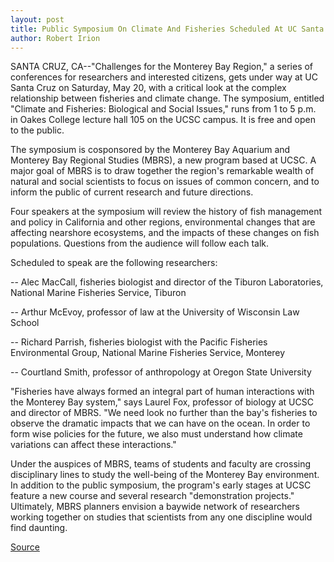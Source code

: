 ```yaml
---
layout: post
title: Public Symposium On Climate And Fisheries Scheduled At UC Santa Cruz
author: Robert Irion
---
```


SANTA CRUZ, CA--"Challenges for the Monterey Bay Region," a series  of conferences for researchers and interested citizens, gets under  way at UC Santa Cruz on Saturday, May 20, with a critical look at the  complex relationship between fisheries and climate change. The  symposium, entitled "Climate and Fisheries: Biological and Social  Issues," runs from 1 to 5 p.m. in Oakes College lecture hall 105 on  the UCSC campus. It is free and open to the public.

The symposium is cosponsored by the Monterey Bay Aquarium  and Monterey Bay Regional Studies (MBRS), a new program based at  UCSC. A major goal of MBRS is to draw together the region's  remarkable wealth of natural and social scientists to focus on  issues of common concern, and to inform the public of current  research and future directions.

Four speakers at the symposium will review the history of fish  management and policy in California and other regions,  environmental changes that are affecting nearshore ecosystems, and  the impacts of these changes on fish populations. Questions from the  audience will follow each talk.

Scheduled to speak are the following researchers:

\-- Alec MacCall, fisheries biologist and director of the Tiburon  Laboratories, National Marine Fisheries Service, Tiburon

\-- Arthur McEvoy, professor of law at the University of  Wisconsin Law School

\-- Richard Parrish, fisheries biologist with the Pacific  Fisheries Environmental Group, National Marine Fisheries Service,  Monterey

\-- Courtland Smith, professor of anthropology at Oregon State  University

"Fisheries have always formed an integral part of human  interactions with the Monterey Bay system," says Laurel Fox,  professor of biology at UCSC and director of MBRS. "We need look no  further than the bay's fisheries to observe the dramatic impacts  that we can have on the ocean. In order to form wise policies for the  future, we also must understand how climate variations can affect  these interactions."

Under the auspices of MBRS, teams of students and faculty are  crossing disciplinary lines to study the well-being of the Monterey  Bay environment. In addition to the public symposium, the program's  early stages at UCSC feature a new course and several research  "demonstration projects." Ultimately, MBRS planners envision a  baywide network of researchers working together on studies that  scientists from any one discipline would find daunting.

[Source](http://www1.ucsc.edu/news_events/press_releases/archive/94-95/05-95/050595-Public_symposium_on.html "Permalink to 050595-Public_symposium_on")
